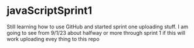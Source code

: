# javaScriptSprint1
Still learning how to use GitHub and started sprint one uploading stuff. I am going to see from 9/1/23 about halfway or more through sprint 1 if this will work uploading evey thing to this repo
